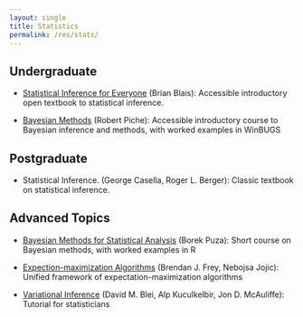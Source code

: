 ```yaml
---
layout: single
title: Statistics
permalink: /res/stats/
---
```


## Undergraduate

- [Statistical Inference for Everyone](https://open.umn.edu/opentextbooks/formats/619)
  (Brian Blais):
  Accessible introductory open textbook to statistical inference.

- [Bayesian Methods](https://trepo.tuni.fi/bitstream/handle/10024/128392/bayesian_methods.pdf)
  (Robert Piche):
  Accessible introductory course to Bayesian inference and methods,
  with worked examples in WinBUGS

## Postgraduate

- Statistical Inference. (George Casella, Roger L. Berger):
  Classic textbook on statistical inference.

## Advanced Topics

- [Bayesian Methods for Statistical Analysis](https://library.oapen.org/bitstream/handle/20.500.12657/32424/611011.pdf)
  (Borek Puza):
  Short course on Bayesian methods, with worked examples in R

- [Expection-maximization Algorithms](https://www.cs.ubc.ca/~murphyk/Teaching/Papers/freyJojicTutorial_pami_sep05.pdf)
  (Brendan J. Frey, Nebojsa Jojic):
  Unified framework of expectation-maximization algorithms

- [Variational Inference](https://arxiv.org/abs/1601.00670)
  (David M. Blei, Alp Kuculkelbir, Jon D. McAuliffe):
  Tutorial for statisticians

